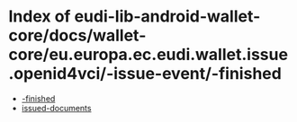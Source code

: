 # Index of eudi-lib-android-wallet-core/docs/wallet-core/eu.europa.ec.eudi.wallet.issue.openid4vci/-issue-event/-finished

- [-finished](/eudi-lib-android-wallet-core/docs/wallet-core/eu.europa.ec.eudi.wallet.issue.openid4vci/-issue-event/-finished/-finished/)
- [issued-documents](/eudi-lib-android-wallet-core/docs/wallet-core/eu.europa.ec.eudi.wallet.issue.openid4vci/-issue-event/-finished/issued-documents/)